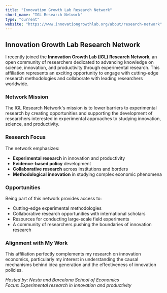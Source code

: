 ```yaml
---
title: "Innovation Growth Lab Research Network"
short_name: "IGL Research Network"
type: "current"
website: "https://www.innovationgrowthlab.org/about/research-network"
---
```


## Innovation Growth Lab Research Network

I recently joined the **Innovation Growth Lab (IGL) Research Network**, an open community of researchers dedicated to advancing knowledge on science, innovation, and productivity through experimental research. This affiliation represents an exciting opportunity to engage with cutting-edge research methodologies and collaborate with leading researchers worldwide.

### Network Mission
The IGL Research Network's mission is to lower barriers to experimental research by creating opportunities and supporting the development of researchers interested in experimental approaches to studying innovation, science, and productivity.

### Research Focus
The network emphasizes:
- **Experimental research** in innovation and productivity
- **Evidence-based policy** development
- **Collaborative research** across institutions and borders
- **Methodological innovation** in studying complex economic phenomena

### Opportunities
Being part of this network provides access to:
- Cutting-edge experimental methodologies
- Collaborative research opportunities with international scholars
- Resources for conducting large-scale field experiments
- A community of researchers pushing the boundaries of innovation research

### Alignment with My Work
This affiliation perfectly complements my research on innovation economics, particularly my interest in understanding the causal mechanisms behind idea generation and the effectiveness of innovation policies.

*Hosted by: Nesta and Barcelona School of Economics*  
*Focus: Experimental research in innovation and productivity*